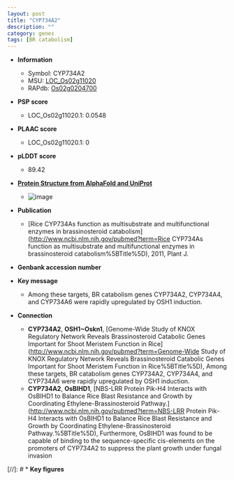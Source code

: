 ```yaml
---
layout: post
title: "CYP734A2"
description: ""
category: genes
tags: [BR catabolism]
---
```


* **Information**  
    + Symbol: CYP734A2  
    + MSU: [LOC_Os02g11020](http://rice.plantbiology.msu.edu/cgi-bin/ORF_infopage.cgi?orf=LOC_Os02g11020)  
    + RAPdb: [Os02g0204700](http://rapdb.dna.affrc.go.jp/viewer/gbrowse_details/irgsp1?name=Os02g0204700)  

* **PSP score**  
    + LOC_Os02g11020.1: 0.0548 

* **PLAAC score**  
    + LOC_Os02g11020.1: 0 

* **pLDDT score**
    + 89.42

* **[Protein Structure from AlphaFold and UniProt](https://www.uniprot.org/uniprotkb/Q6Z6D6/entry#structure)**
    + ![image](https://ricepsp.github.io/images/Q6/AF-Q6Z6D6-F1.png)

* **Publication**  
    + [Rice CYP734As function as multisubstrate and multifunctional enzymes in brassinosteroid catabolism](http://www.ncbi.nlm.nih.gov/pubmed?term=Rice CYP734As function as multisubstrate and multifunctional enzymes in brassinosteroid catabolism%5BTitle%5D), 2011, Plant J.

* **Genbank accession number**  

* **Key message**  
    + Among these targets, BR catabolism genes CYP734A2, CYP734A4, and CYP734A6 were rapidly upregulated by OSH1 induction.

* **Connection**  
    + __CYP734A2__, __OSH1~Oskn1__, [Genome-Wide Study of KNOX Regulatory Network Reveals Brassinosteroid Catabolic Genes Important for Shoot Meristem Function in Rice](http://www.ncbi.nlm.nih.gov/pubmed?term=Genome-Wide Study of KNOX Regulatory Network Reveals Brassinosteroid Catabolic Genes Important for Shoot Meristem Function in Rice%5BTitle%5D), Among these targets, BR catabolism genes CYP734A2, CYP734A4, and CYP734A6 were rapidly upregulated by OSH1 induction.
    + __CYP734A2__, __OsBIHD1__, [NBS-LRR Protein Pik-H4 Interacts with OsBIHD1 to Balance Rice Blast Resistance and Growth by Coordinating Ethylene-Brassinosteroid Pathway.](http://www.ncbi.nlm.nih.gov/pubmed?term=NBS-LRR Protein Pik-H4 Interacts with OsBIHD1 to Balance Rice Blast Resistance and Growth by Coordinating Ethylene-Brassinosteroid Pathway.%5BTitle%5D), Furthermore, OsBIHD1 was found to be capable of binding to the sequence-specific cis-elements on the promoters of CYP734A2 to suppress the plant growth under fungal invasion

[//]: # * **Key figures**  


